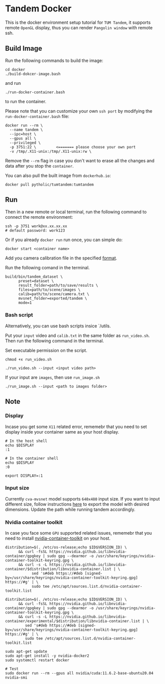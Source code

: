 # Tandem Docker

This is the docker environment setup tutorial for `TUM Tandem`, it supports remote `OpenGL` display, thus you can render `Pangolin window` with remote ssh.

## Build Image

Run the following commands to build the image:

```shell
cd docker
./build-dokcer-image.bash
```

and run

```shell
./run-docker-container.bash
```

to run the container.

Please note that you can customize your own `ssh port` by modifying the `run-docker-container.bash` file:

```shell
docker run --rm \
  --name tandem \
  --ipc=host \
  --gpus all \
  --privileged \
  -p 3751:22 \         <======= please choose your own port
  -v /tmp/.X11-unix:/tmp/.X11-unix:rw \
```

Remove the `--rm` flag in case you don't want to erase all the changes and data after you stop the `container`.

You can also pull the built image from `dockerhub.io`:

```shell
docker pull pytholic/tumtandem:tumtandem
```

## Run

Then in a new remote or local terminal, run the following command to connect the remote environment:

```shell
ssh -p 3751 work@xx.xx.xx.xx
# default password: work123
```

Or if you already `docker run` run once, you can simple do:

```shell
docker start <container name>
```

Add you camera calibration file in the specified [format](https://github.com/pytholic/tandem/blob/master/tandem/README.md).

Run the following comand in the terminal.
```shell
build/bin/tandem_dataset \
      preset=dataset \
      result_folder=path/to/save/results \
      files=path/to/scene/images \
      calib=path/to/scene/camera.txt \
      mvsnet_folder=exported/tandem \
      mode=1
```

### Bash script
Alternatively, you can use bash scripts insice `/utils.

Put your `input` video and `calib.txt` in the same folder as `run_video.sh`. Then run the following command in the terminal.

Set executable permission on the script.
```shell
chmod +x run_video.sh
```

```shell
./run_video.sh --input <input video path> 
```

If your input are `images`, then use `run_image.sh`
```shell
./run_image.sh --input <path to images folder> 
```


## Note

### Display
Incase you get some `X11` related error, rememebr that you need to set display inside your container same as your host display.
```shell
# In the host shell
echo $DISPLAY
:1

# In the container shell
echo $DISPLAY
:0

export DISPLAY=:1
```

### Input size
Currently `cva-mvsnet` model supports `640x480` input size. If you want to input different size, follow instructions [here](https://github.com/pytholic/tandem/tree/master/cva_mvsnet) to export the model with desired dimensions. Update the path while running tandem accordingly.

### Nvidia container toolkit
In case you face some `GPU` supported related issues, rememebr that you need to install [nvidia-container-toolkit](https://docs.nvidia.com/datacenter/cloud-native/container-toolkit/install-guide.html) on your host.

```shell
distribution=$(. /etc/os-release;echo $ID$VERSION_ID) \
      && curl -fsSL https://nvidia.github.io/libnvidia-container/gpgkey | sudo gpg --dearmor -o /usr/share/keyrings/nvidia-container-toolkit-keyring.gpg \
      && curl -s -L https://nvidia.github.io/libnvidia-container/$distribution/libnvidia-container.list | \
            sed 's#deb https://#deb [signed-by=/usr/share/keyrings/nvidia-container-toolkit-keyring.gpg] https://#g' | \
            sudo tee /etc/apt/sources.list.d/nvidia-container-toolkit.list

distribution=$(. /etc/os-release;echo $ID$VERSION_ID) \
      && curl -fsSL https://nvidia.github.io/libnvidia-container/gpgkey | sudo gpg --dearmor -o /usr/share/keyrings/nvidia-container-toolkit-keyring.gpg \
      && curl -s -L https://nvidia.github.io/libnvidia-container/experimental/$distribution/libnvidia-container.list | \
         sed 's#deb https://#deb [signed-by=/usr/share/keyrings/nvidia-container-toolkit-keyring.gpg] https://#g' | \
         sudo tee /etc/apt/sources.list.d/nvidia-container-toolkit.list

sudo apt-get update
sudo apt-get install -y nvidia-docker2
sudo systemctl restart docker

# Test
sudo docker run --rm --gpus all nvidia/cuda:11.6.2-base-ubuntu20.04 nvidia-smi
```
